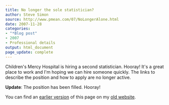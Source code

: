 ```yaml
---
title: No longer the sole statistician?
author: Steve Simon
source: http://www.pmean.com/07/NoLongerAlone.html
date: 2007-11-28
categories:
- "*Blog post"
- 2007
- Professional details
output: html_document
page_update: complete
---
```


Children's Mercy Hospital is hiring a second statistician. Hooray! It's a great place to work and I'm hoping we can hire someone quickly. The links to describe the position and how to apply are no longer active.

**Update**: The position has been filled. Hooray!

You can find an [earlier version][sim1] of this page on my [old website][sim2].

[sim1]: http://www.pmean.com/07/NoLongerAlone.html
[sim2]: http://www.pmean.com
